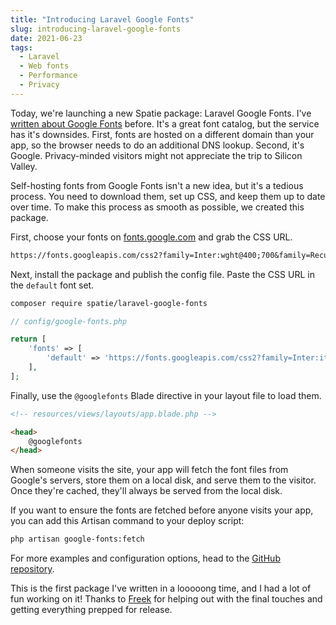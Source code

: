 ```yaml
---
title: "Introducing Laravel Google Fonts"
slug: introducing-laravel-google-fonts
date: 2021-06-23
tags:
  - Laravel
  - Web fonts
  - Performance
  - Privacy
---
```


Today, we're launching a new Spatie package: Laravel Google Fonts. I've [written about Google Fonts](https://sebastiandedeyne.com/self-hosting-google-fonts/) before. It's a great font catalog, but the service has it's downsides. First, fonts are hosted on a different domain than your app, so the browser needs to do an additional DNS lookup. Second, it's Google. Privacy-minded visitors might not appreciate the trip to Silicon Valley.

<!--more-->

Self-hosting fonts from Google Fonts isn't a new idea, but it's a tedious process. You need to download them, set up CSS, and keep them up to date over time. To make this process as smooth as possible, we created this package.

First, choose your fonts on [fonts.google.com](https://fonts.google.com) and grab the CSS URL.

```txt
https://fonts.googleapis.com/css2?family=Inter:wght@400;700&family=Recursive:wght@400;700&display=swap
```

Next, install the package and publish the config file. Paste the CSS URL in the `default` font set.

```txt
composer require spatie/laravel-google-fonts
```

```php
// config/google-fonts.php

return [
    'fonts' => [
        'default' => 'https://fonts.googleapis.com/css2?family=Inter:ital,wght@0,400;0,700;1,400;1,700&display=swap',
    ],
];
```

Finally, use the `@googlefonts` Blade directive in your layout file to load them.

```html
<!-- resources/views/layouts/app.blade.php -->

<head>
    @googlefonts
</head>
```

When someone visits the site, your app will fetch the font files from Google's servers, store them on a local disk, and serve them to the visitor. Once they're cached, they'll always be served from the local disk.

If you want to ensure the fonts are fetched before anyone visits your app, you can add this Artisan command to your deploy script:

```txt
php artisan google-fonts:fetch
```

For more examples and configuration options, head to the [GitHub repository](https://github.com/spatie/laravel-google-fonts).

This is the first package I've written in a looooong time, and I had a lot of fun working on it! Thanks to [Freek](https://freek.dev) for helping out with the final touches and getting everything prepped for release.
